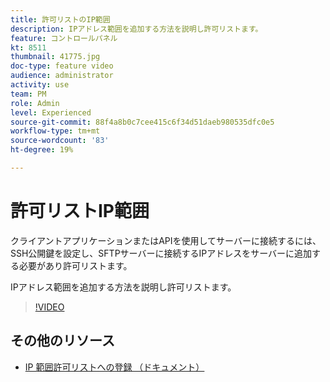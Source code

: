 ```yaml
---
title: 許可リストのIP範囲
description: IPアドレス範囲を追加する方法を説明し許可リストます。
feature: コントロールパネル
kt: 8511
thumbnail: 41775.jpg
doc-type: feature video
audience: administrator
activity: use
team: PM
role: Admin
level: Experienced
source-git-commit: 88f4a8b0c7cee415c6f34d51daeb980535dfc0e5
workflow-type: tm+mt
source-wordcount: '83'
ht-degree: 19%

---
```


# 許可リストIP範囲

クライアントアプリケーションまたはAPIを使用してサーバーに接続するには、SSH公開鍵を設定し、SFTPサーバーに接続するIPアドレスをサーバーに追加する必要があり許可リストます。

IPアドレス範囲を追加する方法を説明し許可リストます。

>[!VIDEO](https://video.tv.adobe.com/v/41775?quality=12)

## その他のリソース

* [IP 範囲許可リストへの登録 （ドキュメント）](https://experienceleague.adobe.com/docs/control-panel/using/sftp-management/ip-range-allow-listing.html?lang=ja)
